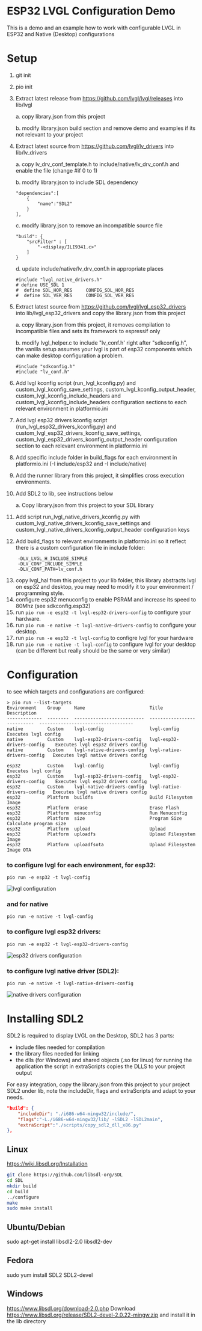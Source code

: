 # ESP32 LVGL Configuration Demo

This is a demo and an example how to work with configurable LVGL in ESP32 and Native (Desktop) configurations

# Setup
1. git init
2. pio init
3. Extract latest release from https://github.com/lvgl/lvgl/releases into lib/lvgl

    a. copy library.json from this project

    b. modify library.json build section and remove demo and examples if its not relevant to your project

4. Extract latest source from https://github.com/lvgl/lv_drivers into lib/lv_drivers

    a. copy lv_drv_conf_template.h to include/native/lv_drv_conf.h and enable the file (change #if 0 to 1)

    b. modify library.json to include SDL dependency
    ```
    "dependencies":[
        {
            "name":"SDL2"
        }
    ],
    ```
    c. modify library.json to remove an incompatible source file
    ```
    "build": {
        "srcFilter" : [
            "-<display/ILI9341.c>"
        ]
    }
    ```
    d. update include/native/lv_drv_conf.h in appropriate places
    ```
    #include "lvgl_native_drivers.h"
    # define USE_SDL 1
    #  define SDL_HOR_RES     CONFIG_SDL_HOR_RES
    #  define SDL_VER_RES     CONFIG_SDL_VER_RES
    ```

5. Extract latest source from https://github.com/lvgl/lvgl_esp32_drivers into lib/lvgl_esp32_drivers and copy the library.json from this project

    a. copy library.json from this project, it removes compilation to incompatible files and sets its framework to espressif only

    b. modify lvgl_helper.c to include "lv_conf.h' right after "sdkconfig.h", the vanilla setup assumes your lvgl is part of esp32 components which can make desktop configuration a problem.
    ```
    #include "sdkconfig.h"
    #include "lv_conf.h"
    ```

6. Add lvgl kconfig script (run_lvgl_kconfig.py) and custom_lvgl_kconfig_save_settings, custom_lvgl_kconfig_output_header,  custom_lvgl_kconfig_include_headers and custom_lvgl_kconfig_include_headers configuration sections to each relevant environment in platformio.ini
7. Add lvgl esp32 drivers kconfig script (run_lvgl_esp32_drivers_kconfig.py) and custom_lvgl_esp32_drivers_kconfig_save_settings, custom_lvgl_esp32_drivers_kconfig_output_header configuration section to each relevant environment in platformio.ini
8. Add specific include folder in build_flags for each environment in platformio.ini (-I include/esp32 and -I include/native)
9. Add the runner library from this project, it simplifies cross execution environments.
10. Add SDL2 to lib, see instructions below

    a. Copy library.json from this project to your SDL library

11. Add script run_lvgl_native_drivers_kconfig.py with custom_lvgl_native_drivers_kconfig_save_settings and custom_lvgl_native_drivers_kconfig_output_header configuration keys
12. Add build_flags to relevant environments in platformio.ini so it reflect there is a custom configuration file in include folder:
```
    -DLV_LVGL_H_INCLUDE_SIMPLE
    -DLV_CONF_INCLUDE_SIMPLE
    -DLV_CONF_PATH=lv_conf.h
```
13. copy lvgl_hal from this project to your lib folder, this library abstracts lvgl on esp32 and desktop, you may need to modify it to your environment / programming style.
14. configure esp32 menuconfig to enable PSRAM and increase its speed to 80Mhz (see sdkconfig.esp32)
15. run ```pio run -e esp32 -t lvgl-esp32-drivers-config``` to configure your hardware.
16. run ```pio run -e native -t lvgl-native-drivers-config``` to configure your desktop.
17. run ```pio run -e esp32 -t lvgl-config``` to configre lvgl for your hardware
18. run ```pio run -e native -t lvgl-config``` to configure lvgl for your desktop (can be different but really should be the same or very similar)



# Configuration
to see which targets and configurations are configured:
```
> pio run --list-targets
Environment    Group     Name                        Title                        Description
-------------  --------  --------------------------  ---------------------------  -----------------------------------
native         Custom    lvgl-config                 lvgl-config                  Executes lvgl config
native         Custom    lvgl-esp32-drivers-config   lvgl-esp32-drivers-config    Executes lvgl esp32 drivers config
native         Custom    lvgl-native-drivers-config  lvgl-native-drivers-config   Executes lvgl native drivers config

esp32          Custom    lvgl-config                 lvgl-config                  Executes lvgl config
esp32          Custom    lvgl-esp32-drivers-config   lvgl-esp32-drivers-config    Executes lvgl esp32 drivers config
esp32          Custom    lvgl-native-drivers-config  lvgl-native-drivers-config   Executes lvgl native drivers config
esp32          Platform  buildfs                     Build Filesystem Image
esp32          Platform  erase                       Erase Flash
esp32          Platform  menuconfig                  Run Menuconfig
esp32          Platform  size                        Program Size                 Calculate program size
esp32          Platform  upload                      Upload
esp32          Platform  uploadfs                    Upload Filesystem Image
esp32          Platform  uploadfsota                 Upload Filesystem Image OTA
```


### to configure lvgl for each environment, for esp32:
```
pio run -e esp32 -t lvgl-config
```
![lvgl configuration](documentation/lvgl_configuration.png?raw=true "lvgl configuration")

### and for native
```
pio run -e native -t lvgl-config
```

### to configure lvgl esp32 drivers:
```
pio run -e esp32 -t lvgl-esp32-drivers-config
```

![esp32 drivers configuration](documentation/esp32_drivers_configuration.png?raw=true "esp32 drivers configuration")

### to configure lvgl native driver (SDL2):
```
pio run -e native -t lvgl-native-drivers-config
```
![native drivers configuration](documentation/sdl_driver_configuration.png?raw=true "native drivers configuration")

# Installing SDL2
SDL2 is required to display LVGL on the Desktop, SDL2 has 3 parts:
- include files needed for compilation
- the library files needed for linking
- the dlls (for Windows) and shared objects (.so for linux) for running the application
    the script in extraScripts copies the DLLS to your project output

For easy integration, copy the library.json from this project to your project SDL2 under lib, note the includeDir, flags and extraScripts and adapt to your needs.
```json
"build": {
    "includeDir": "./i686-w64-mingw32/include/",
    "flags":"-L./i686-w64-mingw32/lib/ -lSDL2 -lSDL2main",
    "extraScript":"./scripts/copy_sdl2_dll_x86.py"
},
```
## Linux
https://wiki.libsdl.org/Installation

```bash
git clone https://github.com/libsdl-org/SDL
cd SDL
mkdir build
cd build
../configure
make
sudo make install
```
## Ubuntu/Debian
sudo apt-get install libsdl2-2.0 libsdl2-dev
## Fedora
sudo yum install SDL2  SDL2-devel
## Windows
https://www.libsdl.org/download-2.0.php
Download https://www.libsdl.org/release/SDL2-devel-2.0.22-mingw.zip and install it in the lib directory
